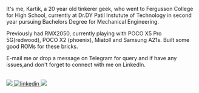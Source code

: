 It's me, Kartik, a 20 year old tinkerer geek, who went to Fergusson College for High School, currently at Dr.DY Patil Instutute of Technology in second year pursuing Bachelors Degree for Mechanical Engineering.

Previously had RMX2050, currently playing with POCO X5 Pro 5G(redwood), POCO X2 (phoenix), Miatoll and Samsung A21s. Built some good ROMs for these bricks.

E-mail me or drop a message on Telegram for query and if have any issues,and don't forget to connect with me on LinkedIn.

<br>
<a href="mailto:kartiklashkare@gmail.com" target="_blank">
<img src="https://img.shields.io/badge/Gmail-D14836?style=for-the-badge&logo=gmail&logoColor=white" />
<a href="https://www.linkedin.com/in/kartik-lashkare-686225269" target="_blank">
<img src=https://img.shields.io/badge/linkedin-%231E77B5.svg?&style=for-the-badge&logo=linkedin&logoColor=white alt=linkedin style=“margin-bottom: 5px;” />
</a>
<a href="https://t.me/Kartik_Ane_Nenu" target="_blank">
<img src="https://img.shields.io/badge/Telegram-2CA5E0.svg?style=for-the-badge&logo=telegram&logoColor=white" />
</a>
<br/>

